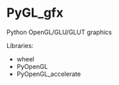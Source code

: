 # PyGL_gfx
Python OpenGL/GLU/GLUT graphics

Libraries:
- wheel  
- PyOpenGL  
- PyOpenGL_accelerate
